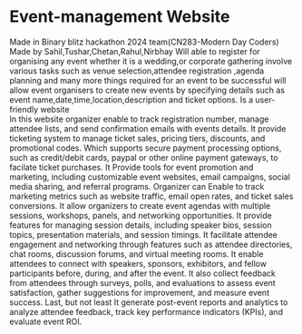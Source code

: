 # Event-management Website 
Made in Binary blitz hackathon 2024 team(CN283-Modern Day Coders)
Made by Sahil,Tushar,Chetan,Rahul,Nirbhay
Will able to register for organising any event whether it is a wedding,or corporate gathering involve various tasks such as venue selection,attendee registration ,agenda planning and many more things required for an event to be successful will allow event organisers to create new events by specifying details such as event name,date,time,location,description and ticket options. Is a user-friendly website  
In this website organizer enable to track registration number, manage attendee lists, and send confirmation emails with events details.
It provide ticketing system to manage ticket sales, pricing tiers, discounts, and promotional codes. Which supports secure payment processing options, such as credit/debit cards, paypal or other online payment gateways, to facilate ticket purchases.
It Provide tools for event promotion and marketing, including customizable event websites, email campaigns, social media sharing, and referral programs.
Organizer can Enable to track marketing metrics such as website traffic, email open rates, and ticket sales conversions.
It allow organizers to create event agendas with multiple sessions, workshops, panels, and networking opportunities.
It provide features for managing session details, including speaker bios, session topics, presentation materials, and session timings.
It facilitate attendee engagement and networking through features such as attendee directories, chat rooms, discussion forums, and virtual meeting rooms.
It enable attendees to connect with speakers, sponsors, exhibitors, and fellow participants before, during, and after the event.
It also collect feedback from attendees through surveys, polls, and evaluations to assess event satisfaction, gather suggestions for improvement, and measure event success.
Last, but not least It generate post-event reports and analytics to analyze attendee feedback, track key performance indicators (KPIs), and evaluate event ROI.

